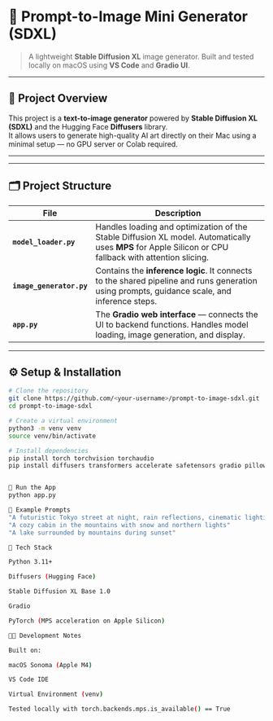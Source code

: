 # 🎨 Prompt-to-Image Mini Generator (SDXL)

> A lightweight **Stable Diffusion XL** image generator. 
> Built and tested locally on macOS using **VS Code** and **Gradio UI**.

---

## 🧩 Project Overview

This project is a **text-to-image generator** powered by **Stable Diffusion XL (SDXL)** and the Hugging Face **Diffusers** library.  
It allows users to generate high-quality AI art directly on their Mac using a minimal setup — no GPU server or Colab required.

---



---

## 🗂️ Project Structure

| File | Description |
|------|--------------|
| **`model_loader.py`** | Handles loading and optimization of the Stable Diffusion XL model. Automatically uses **MPS** for Apple Silicon or CPU fallback with attention slicing. |
| **`image_generator.py`** | Contains the **inference logic**. It connects to the shared pipeline and runs generation using prompts, guidance scale, and inference steps. |
| **`app.py`** | The **Gradio web interface** — connects the UI to backend functions. Handles model loading, image generation, and display. |

---

## ⚙️ Setup & Installation

```bash
# Clone the repository
git clone https://github.com/<your-username>/prompt-to-image-sdxl.git
cd prompt-to-image-sdxl

# Create a virtual environment
python3 -m venv venv
source venv/bin/activate

# Install dependencies
pip install torch torchvision torchaudio
pip install diffusers transformers accelerate safetensors gradio pillow numpy


🚀 Run the App
python app.py

🧾 Example Prompts
"A futuristic Tokyo street at night, rain reflections, cinematic lighting"
"A cozy cabin in the mountains with snow and northern lights"
"A lake surrounded by mountains during sunset"

🧰 Tech Stack

Python 3.11+

Diffusers (Hugging Face)

Stable Diffusion XL Base 1.0

Gradio

PyTorch (MPS acceleration on Apple Silicon)

🧑‍💻 Development Notes

Built on:

macOS Sonoma (Apple M4)

VS Code IDE

Virtual Environment (venv)

Tested locally with torch.backends.mps.is_available() == True






